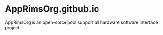# AppRimsOrg.gitbub.io
AppRimsOrg is an open-sorce pool support all hardware software interface project

